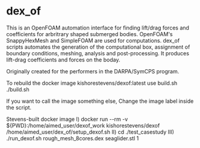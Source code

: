 # dex_of
This is an OpenFOAM automation interface for finding lift/drag forces and coefficients for 
arbritrary shaped submerged bodies. OpenFOAM's SnappyHexMesh and SimpleFOAM are used for 
computations. dex_of scripts automates the generation of the computational box, assignment of
boundary conditions, meshing, analysis and post-processing. It produces lift-drag coefficients
and forces on the boday. 

Originally created for the performers in the DARPA/SymCPS program.



To rebuild the docker image kishorestevens/dexof:latest  use build.sh
./build.sh

If you want to call the image something else, Change the image label inside the script.

Stevens-built docker image
I)	docker run --rm -v ${PWD}:/home/aimed_user/dexof_work kishorestevens/dexof  /home/aimed_user/dex_of/setup_dexof.sh
II)	cd ./test_casestudy
III) ./run_dexof.sh rough_mesh_8cores.dex seaglider.stl 1  
